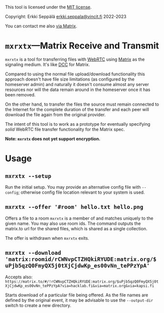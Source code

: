 This tool is licensed under the [MIT license](LICENSE.MIT).

Copyright: Erkki Seppälä <erkki.seppala@vincit.fi> 2022-2023

You can contact me also [via
Matrix](https://matrix.to/#/@flux:matrix.org).

# `mxrxtx`—Matrix Receive and Transmit

`mxrxtx` is a tool for transferring files with
[WebRTC](https://webrtc.org) using [Matrix](https://matrix.org) as the
signaling medium. It's like
[DCC](https://en.wikipedia.org/wiki/Direct_Client-to-Client) for
Matrix.

Compared to using the normal file upload/download functionality this
approach doesn't have file size limitations (as configured by the
homeserver admin) and naturally it doesn't consume almost any server
resources nor will the data remain around in the homeserver once it
has been removed.

On the other hand, to transfer the files the source must remain
connected to the Internet for the complete duration of the transfer
and each peer will download the file again from the original provider.

The intent of this tool is to work as a prototype for eventually
specifying _solid_ WebRTC file transfer functionality for the Matrix
spec.

__Note: `mxrxtx` does not yet support encryption.__

# Usage
## `mxrxtx --setup`
Run the initial setup. You may provide an alternative config file with
`--config`; otherwise config file location relevant to your system is
used.
## `mxrxtx --offer '#room' hello.txt hello.png`
Offers a file to a room `mxrxtx` is a member of and matches uniquely to
the given name. You may also use room ids. The command outputs the
matrix.to url for the shared files, which is shared as a single
collection.

The offer is withdrawn when `mxrxtx` exits.
## `mxrxtx --download 'matrix:roomid/rCWNvpCTZHQkiRYUDE:matrix.org/$uPjb5qzQ0FmyQX5j0tXjCjdwKp_es00vNn_tePPzYpA'`
Accepts also: `https://matrix.to/#/!rCWNvpCTZHQkiRYUDE:matrix.org/$uPjb5qzQ0FmyQX5j0tXjCjdwKp_es00vNn_tePPzYpA?via=hacklab.fi&via=matrix.org&via=kapsi.fi`

Starts download of a particular file being offered. As the file names
are defined by the original event, it may be advisable to use the
`--output-dir` switch to create a new directory.

